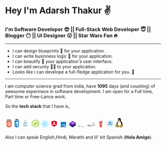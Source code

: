 
# Hey I'm **Adarsh Thakur** :v:
### I'm  Software Developer :sunglasses: || Full-Stack Web Developer :innocent: || Blogger :no_mouth: || UI Designer :open_mouth: || Star Wars Fan :fire:
---
 - I can design blueprints :scroll: for your application.
 - I can write businness logic :office: for your application.
 - I can beautify  :nail_care:  your application's user interface.
 - I can add security  :guardsman: to your application.
 - Looks like i can develope a full-fledge application for you.  :raised_hands:
---
I am computer science grad from india, have **1095** days (and counting) of awesome experinece in software development. I am open for a Full time, Part time or Free-Lance work.

So the  **tech stack** that I have is,

<img src="./html.png" width="5%"> <img src="./css.png" width="3%"> <img src="./java.png" width="6%"> <img src="./node.png" width="5%"> <img src="./react.png" width="5%"> <img src="./angular.png" width="5%"> <img src="./ts.png" width="5%"> <img src="./bs.png" width="5%"> <img src="./mongo.png" width="5%"> <img src="./mysql.png" width="5%"> <img src="./gulp.png" width="5%"> <img src="./webpack.png" width="5%"> <img src="./linux.png" width="5%">
---
Also I can speak English,Hindi, Marathi and lil' bit Spanish (**Hola Amigo**).

